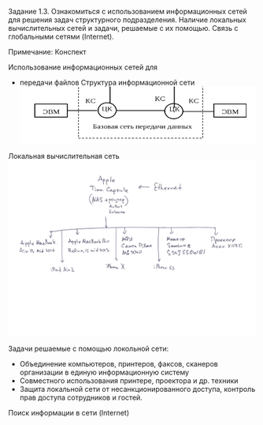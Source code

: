 Задание 1.3. Ознакомиться с использованием информационных сетей для решения задач структурного подразделения. 
Наличие локальных вычислительных сетей и задачи, решаемые с их помощью. Связь с глобальными сетями (Internet).

Примечание: Конспект

Использование информационных сетей для
- передачи файлов 
Структура информационной сети 
![](https://github.com/Bolzuka/technological_practice/blob/master/1.3/2.png) 


Локальная вычислительная сеть
![](https://github.com/Bolzuka/technological_practice/blob/master/1.3/1.png) 

Задачи решаемые с помощью локольной сети: 
- Объединение компьютеров, принтеров, факсов, сканеров организации в единую информационную систему
- Совместного использования принтере, проектора и др. техники
- Защита локальной сети от несанкционированного доступа, контроль прав доступа сотрудников и гостей.

Поиск информации в сети (Internet)
